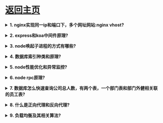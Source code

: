 # [返回主页](https://github.com/evenMai92/front-end-interview/blob/master/README.md)

<b><details><summary>1. nginx实现同一ip和端口下，多个网址网站:**nginx vhost**?</summary></b>
答案：

公司：腾讯云
</details>

<b><details><summary>2. express和koa中间件原理?</summary></b>
答案：

[中间件原理](http://www.imooc.com/article/details/id/280772)

[常见中间件实现](https://juejin.im/post/5ba7868e6fb9a05cdf309292)
公司：腾讯云
</details>

<b><details><summary>3. node唤起子进程的方式有哪些?</summary></b>
答案：
[详解](https://www.cnblogs.com/rubyxie/articles/8949417.html)

公司：有赞云
</details>

<b><details><summary>4. 数据库索引种类和原理?</summary></b>
答案：
[详解](https://www.jianshu.com/p/e1dce41a6b2b)

公司：有赞云
</details>

<b><details><summary>5. node性能优化和异常监控?</summary></b>
答案：

[性能优化](https://segmentfault.com/a/1190000012414666)

[异常监控1](https://zhuanlan.zhihu.com/p/32709628)

[异常监控2](https://shanyue.tech/post/server-structed-error.html#%E5%BC%82%E5%B8%B8%E6%94%B6%E9%9B%86)

公司：腾讯音乐
</details>

<b><details><summary>6. node rpc原理?</summary></b>
答案：
[详解](https://www.yuque.com/egg/nodejs/dklip5#dl4qug)

公司：有赞云
</details>

<b><details><summary>7. 数据库怎么快速查询公司总人数，有两个表，一个部门表和部门外健相关联的员工表?</summary></b>
答案：

公司：腾讯
</details>

<b><details><summary>8. 什么是正向代理和反向代理?</summary></b>
答案：[详解](https://www.zhihu.com/question/24723688)

公司：腾讯微视
</details>

<b><details><summary>9. 负载均衡及其相关算法?</summary></b>
答案：[详解一](https://baijiahao.baidu.com/s?id=1634386941492502616&wfr=spider&for=pc)
[详解二](https://www.jianshu.com/p/253790f4aa20)

公司：腾讯微视，腾讯教育
</details>